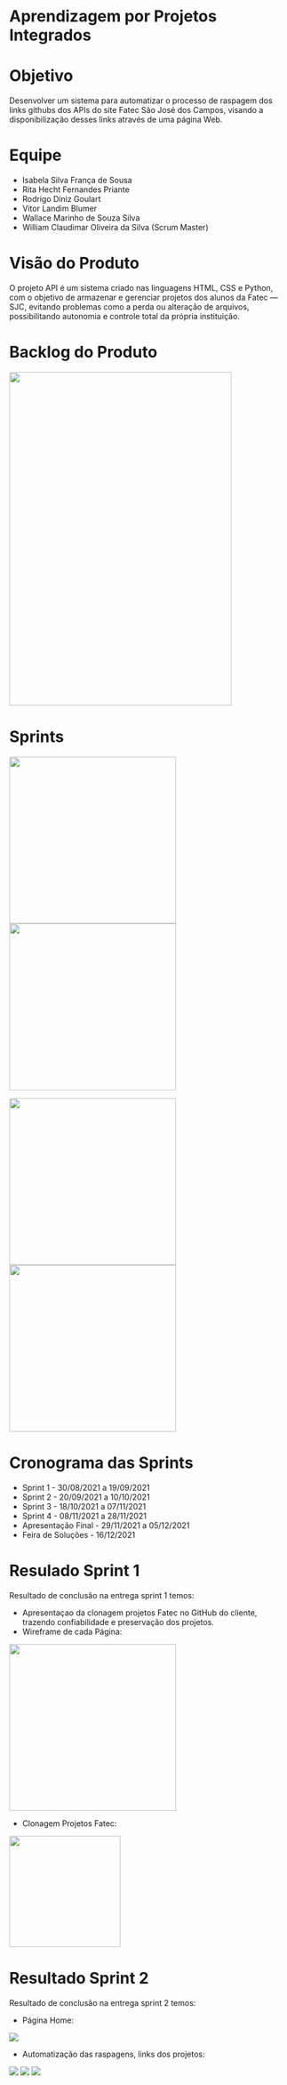 # Aprendizagem por Projetos Integrados

# Objetivo 
Desenvolver um sistema para automatizar o processo de raspagem dos links githubs dos APIs do site Fatec São José dos Campos, visando a disponibilização desses links através de uma página Web.

# Equipe
 - Isabela Silva França de Sousa 
 - Rita Hecht Fernandes Priante 
 - Rodrigo Diniz Goulart 
 - Vitor Landim Blumer
 - Wallace Marinho de Souza Silva 
 - William Claudimar Oliveira da Silva (Scrum Master)

 # Visão do Produto 
 O projeto API é um sistema criado nas linguagens HTML, CSS e Python, com o objetivo de armazenar e gerenciar projetos dos alunos da Fatec — SJC, evitando problemas como a perda ou alteração de arquivos, possibilitando  autonomia e controle total da própria instituição. 

 # Backlog do Produto 
<img src = "IMG/BACKLOG.png" style="width:400px;height:600px;" >

 # Sprints
<img src = "IMG/SPRINT 1.png" style = "width:300px;height:300px;" > <img src = "IMG/SPRINT 2.png" style = "width:300px;height:300px;" >

<img src = "IMG/SPRINT 3.png" style = "width:300px;height:300px;" > <img src = "IMG/SPRINT 4.png" style = "width:300px;height:300px;">

 # Cronograma das Sprints
- Sprint 1 - 30/08/2021 a 19/09/2021
- Sprint 2 - 20/09/2021 a 10/10/2021
- Sprint 3 - 18/10/2021 a 07/11/2021
- Sprint 4 - 08/11/2021 a 28/11/2021
- Apresentação Final - 29/11/2021 a 05/12/2021
- Feira de Soluções - 16/12/2021

# Resulado Sprint 1
Resultado de conclusão na entrega sprint 1 temos:

* Apresentaçao da clonagem projetos Fatec no GitHub do cliente, trazendo confiabilidade e preservação dos projetos.
* Wireframe de cada Página:
 <img src = "IMG/GIF wireframes.gif" width ="300px">

* Clonagem Projetos Fatec:
<img src = "IMG/GIF repositório.gif" width ="200px">

# Resultado Sprint 2
Resultado de conclusão na entrega sprint 2 temos:

* Página Home:
<img src = "IMG/GIF Pagina Projetos.gif" widht ="300px">

* Automatização das raspagens, links dos projetos:
<img src = "IMG/Raspagem 2020-1.gif" widht ="200px">
<img src = "IMG/Raspagem 2020-2.gif" widht ="200px">
<img src = "IMG/Raspagem 2021-1.gif" widht ="200px">


